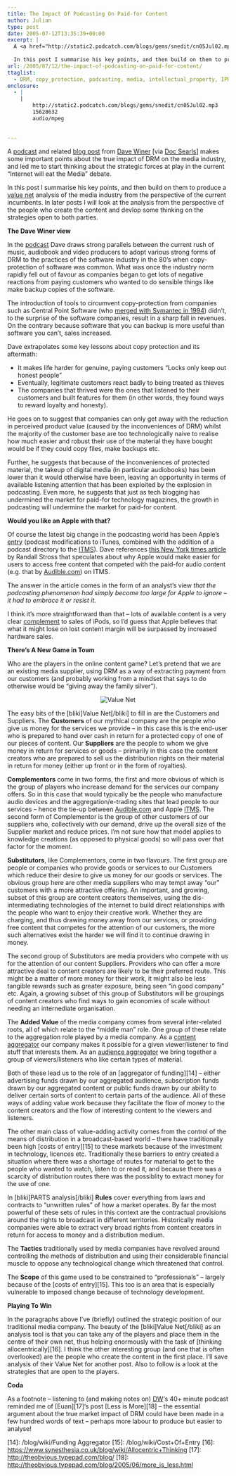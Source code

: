 ```yaml
---
title: The Impact Of Podcasting On Paid-for Content
author: Julian
type: post
date: 2005-07-12T13:35:39+00:00
excerpt: |
  A <a href="http://static2.podcatch.com/blogs/gems/snedit/cn05Jul02.mp3">podcast</a> and related <a href="http://archive.scripting.com/2005/07/02">blog post</a> from <a href="http://archive.scripting.com/">Dave Winer</a>  [via <a href="http://doc.weblogs.com/2005/07/03#whyDrmIsEbwuPartN">Doc Searls</a>] makes some important points about the true impact of <abbr title="Digital Rights Management">DRM</abbr> on the media industry, and led me to start thinking about the strategic forces at play in the current "Internet will eat the Media" debate. 
  
  In this post I summarise his key points, and then build on them to produce a <a href="/blog/wiki/Value+Net">value net</a> analysis of the media industry from the perspective of the current incumbents. In later posts I will look at the analysis from the perspective of the people who create the content and devlop some thinking on the strategies open to both parties.
url: /2005/07/12/the-impact-of-podcasting-on-paid-for-content/
ttaglist:
  - DRM, copy_protection, podcasting, media, intellectual_property, IPR, strategy
enclosure:
  - |
    |
        http://static2.podcatch.com/blogs/gems/snedit/cn05Jul02.mp3
        15628632
        audio/mpeg
        

---
```

A [podcast][1] and related [blog post][2] from [Dave Winer][3] [via [Doc Searls][4]] makes some important points about the true impact of DRM on the media industry, and led me to start thinking about the strategic forces at play in the current &#8220;Internet will eat the Media&#8221; debate. 

In this post I summarise his key points, and then build on them to produce a [value net][5] analysis of the media industry from the perspective of the current incumbents. In later posts I will look at the analysis from the perspective of the people who create the content and devlop some thinking on the strategies open to both parties.

**The Dave Winer view**
  
In the [podcast][1] Dave draws strong parallels between the current rush of music, audiobook and video producers to adopt various strong forms of DRM to the practices of the software industry in the 80&#8217;s when copy-protection of software was common. What was once the industry norm rapidly fell out of favour as companies began to get lots of negative reactions from paying customers who wanted to do sensible things like make backup copies of the software.

The introduction of tools to circumvent copy-protection from companies such as Central Point Software (who [merged with Symantec in 1994][6]) didn&#8217;t, to the surprise of the software companies, result in a sharp fall in revenues. On the contrary because software that you can backup is more useful than software you can&#8217;t, sales increased.

Dave extrapolates some key lessons about copy protection and its aftermath:

  * It makes life harder for genuine, paying customers &#8220;Locks only keep out honest people&#8221;
  * Eventually, legitimate customers react badly to being treated as thieves
  * The companies that thrived were the ones that listened to their customers and built features for them (in other words, they found ways to reward loyalty and honesty).

He goes on to suggest that companies can only get away with the reduction in perceived product value (caused by the inconveniences of DRM) whilst the majority of the customer base are too technologically naive to realise how much easier and robust their use of the material they have bought would be if they could copy files, make backups etc. 

Further, he suggests that because of the inconveniences of protected material, the takeup of digital media (in particular audiobooks) has been lower than it would otherwise have been, leaving an opportunity in terms of available listening attention that has been exploited by the explosion in podcasting. Even more, he suggests that just as tech blogging has undermined the market for paid-for technology magazines, the growth in podcasting will undermine the market for paid-for content.

**Would you like an Apple with that?**
  
Of course the latest big change in the podcasting world has been Apple&#8217;s [entry][7] (podcast modifications to iTunes, combined with the addition of a podcast directory to the [ITMS][8]). Dave references [this New York times article][9] by Randall Stross that speculates about why Apple would make easier for users to access free content that competed with the paid-for audio content (e.g. that by [Audible.com][10]) on ITMS. 

The answer in the article comes in the form of an analyst&#8217;s view <cite title="http://www.nytimes.com/2005/07/03/business/yourmoney/03digi.html?ei=5088&#038;en=d4c35012b853c2db&#038;ex=1278043200&#038;partner=rssnyt&#038;emc=rss&#038;pagewanted=all">that the podcasting phenomenon had simply become too large for Apple to ignore &#8211; it had to embrace it or resist it</cite>. 

I think it&#8217;s more straightforward than that &#8211; lots of available content is a very clear [complement][11] to sales of iPods, so I&#8217;d guess that Apple believes that what it might lose on lost content margin will be surpassed by increased hardware sales. 

**There&#8217;s A New Game in Town**
  
Who are the players in the online content game? Let&#8217;s pretend that we are an existing media supplier, using DRM as a way of extracting payment from our customers (and probably working from a mindset that says to do otherwise would be &#8220;giving away the family silver&#8221;).

<div style="text-align:center;">
  <img src="/blog/images/valuenet.gif" alt="Value Net" />
</div>

The easy bits of the [bliki]Value Net[/bliki] to fill in are the Customers and Suppliers. The **Customers** of our mythical company are the people who give us money for the services we provide &#8211; in this case this is the end-user who is prepared to hand over cash in return for a protected copy of one of our pieces of content. Our **Suppliers** are the people to whom we give money in return for services or goods &#8211; primarily in this case the content creators who are prepared to sell us the distribution rights on their material in return for money (either up front or in the form of royalties). 

**Complementors** come in two forms, the first and more obvious of which is the group of players who increase demand for the services our company offers. So in this case that would typically be the people who manufacture audio devices and the aggregation/e-trading sites that lead people to our services &#8211; hence the tie-up between [Audible.com][10] and Apple [ITMS][8]. The second form of Complementor is the group of other customers of our suppliers who, collectively with our demand, drive up the overall size of the Supplier market and reduce prices. I&#8217;m not sure how that model applies to knowledge creations (as opposed to physical goods) so will pass over that factor for the moment.

**Substitutors**, like Complementors, come in two flavours. The first group are people or companies who provide goods or services to our Customers which reduce their desire to give us money for our goods or services. The obvious group here are other media suppliers who may tempt away &#8220;our&#8221; customers with a more attractive offering. An important, and growing, subset of this group are content creators themselves, using the dis-intermediating technologies of the internet to build direct relationships with the people who want to enjoy their creative work. Whether they are charging, and thus drawing money away from our services, or providing free content that competes for the attention of our customers, the more such alternatives exist the harder we will find it to continue drawing in money.

The second group of Substitutors are media providers who compete with us for the attention of our content Suppliers. Providers who can offer a more attractive deal to content creators are likely to be their preferred route. This might be a matter of more money for their work, it might also be less tangible rewards such as greater exposure, being seen &#8220;in good company&#8221; etc. Again, a growing subset of this group of Substitutors will be groupings of content creators who find ways to gain economies of scale without needing an internediate organisation.

The **Added Value** of the media company comes from several inter-related roots, all of which relate to the &#8220;middle man&#8221; role. One group of these relate to the aggregation role played by a media company. As a [content aggregator][12] our company makes it possible for a given viewer/listener to find stuff that interests them. As an [audience aggregator][13] we bring together a group of viewers/listeners who like certain types of material. 

Both of these lead us to the role of an [aggregator of funding][14] &#8211; either advertising funds drawn by our aggregated audience, subscription funds drawn by our aggregated content or public funds drawn by our ability to deliver certain sorts of content to certain parts of the audience. All of these ways of adding value work because they facilitate the flow of money to the content creators and the flow of interesting content to the viewers and listeners. 

The other main class of value-adding activity comes from the control of the means of distribution in a broadcast-based world &#8211; there have traditionally been high [costs of entry][15] to these markets because of the investment in technology, licences etc. Traditionally these barriers to entry created a situation where there was a shortage of routes for material to get to the people who wanted to watch, listen to or read it, and because there was a scarcity of distribution routes there was the possiblity to extract money for the use of one.

In [bliki]PARTS analysis[/bliki] **Rules** cover everything from laws and contracts to &#8220;unwritten rules&#8221; of how a market operates. By far the most powerful of these sets of rules in this context are the contractual provisions around the rights to broadcast in different territories. Historically media companies were able to extract very broad rights from content creators in return for access to money and a distribution medium.

The **Tactics** traditionally used by media companies have revolved around controlling the methods of distribution and using their considerable financial muscle to oppose any technological change which threatened that control.

The **Scope** of this game used to be constrained to &#8220;professionals&#8221; &#8211; largely because of the [costs of entry][15]. This too is an area that is especially vulnerable to imposed change because of technology development.

**Playing To Win**
  
In the paragraphs above I&#8217;ve (briefly) outlined the strategic position of our traditional media company. The beauty of the [bliki]Value Net[/bliki] as an analysis tool is that you can take any of the players and place them in the centre of their own net, thus helping enormously with the task of [thinking allocentrically][16]. I think the other interesting group (and one that is often overlooked) are the people who create the content in the first place. I&#8217;ll save analysis of their Value Net for another post. Also to follow is a look at the strategies that are open to the players.

**Coda**
  
As a footnote &#8211; listening to (and making notes on) [DW][3]&#8216;s 40+ minute podcast reminded me of [Euan][17]&#8216;s post [Less is More][18] &#8211; the essential argument about the true market impact of DRM could have been made in a few hundred words of text &#8211; perhaps more labour to produce but easier to analyse!

 [1]: http://static2.podcatch.com/blogs/gems/snedit/cn05Jul02.mp3
 [2]: http://archive.scripting.com/2005/07/02
 [3]: http://archive.scripting.com/
 [4]: http://doc.weblogs.com/2005/07/03#whyDrmIsEbwuPartN
 [5]: /blog/wiki/Value+Net
 [6]: http://www.findarticles.com/p/articles/mi_m3563/is_n8_v10/ai_15416673
 [7]: http://www.apple.com/podcasting/
 [8]: http://www.apple.com/itunes/store/
 [9]: http://www.nytimes.com/2005/07/03/business/yourmoney/03digi.html?ei=5088&en=d4c35012b853c2db&ex=1278043200&partner=rssnyt&emc=rss&pagewanted=all
 [10]: http://www.audible.com/
 [11]: https://www.synesthesia.co.uk/blog/wiki/value+net#CompleMentors
 [12]: /blog/wiki/Content+Aggregator
 [13]: /blog/wiki/Audience+Aggregator
 [14]: /blog/wiki/Funding Aggregator
 [15]: /blog/wiki/Cost+Of+Entry
 [16]: https://www.synesthesia.co.uk/blog/wiki/Allocentric+Thinking
 [17]: http://theobvious.typepad.com/blog/
 [18]: http://theobvious.typepad.com/blog/2005/06/more_is_less.html